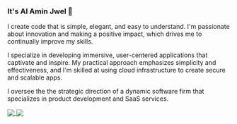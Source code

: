 ### It's Al Amin Jwel 👋 

I create code that is simple, elegant, and easy to understand. I'm passionate about innovation and making a positive impact, which drives me to continually improve my skills.

I specialize in developing immersive, user-centered applications that captivate and inspire. My practical approach emphasizes simplicity and effectiveness, and I'm skilled at using cloud infrastructure to create secure and scalable apps.

I oversee the the strategic direction of a dynamic software firm that specializes in product development and SaaS services.

<a href="https://github.com/alaminjwel/github-readme-stats">
  <img align="center" src="https://github-readme-stats.vercel.app/api/wakatime?username=alaminjwel&layout=compact" />
</a>
<a href="https://github.com/alaminjwel/convoychat">
  <img align="center" src="https://github-readme-stats.vercel.app/api/top-langs?username=alaminjwel&layout=compact" />
</a>
